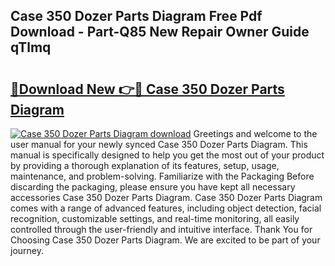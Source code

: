 ## Case 350 Dozer Parts Diagram Free Pdf Download - Part-Q85 New Repair Owner Guide qTlmq

# <h2><a href="http://dfk34d.blite.top/?on=Case+350+Dozer+Parts+Diagram">🔗Download New 👉🔴 Case 350 Dozer Parts Diagram</a></h2>

[![Case 350 Dozer Parts Diagram download](https://i.imgur.com/lujVjoI.png)](http://dfk34d.blite.top/?on=Case+350+Dozer+Parts+Diagram)
Greetings and welcome to the user manual for your newly synced Case 350 Dozer Parts Diagram. This manual is specifically designed to help you get the most out of your product by providing a thorough explanation of its features, setup, usage, maintenance, and problem-solving. Familiarize with the Packaging Before discarding the packaging, please ensure you have kept all necessary accessories Case 350 Dozer Parts Diagram. Case 350 Dozer Parts Diagram comes with a range of advanced features, including object detection, facial recognition, customizable settings, and real-time monitoring, all easily controlled through the user-friendly and intuitive interface. Thank You for Choosing Case 350 Dozer Parts Diagram. We are excited to be part of your journey.
